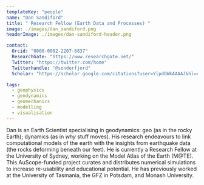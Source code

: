 ```yaml
---
templateKey: "people"
name: "Dan Sandiford"
title: " Research Fellow (Earth Data and Processes) "
image: ./images/dan_sandiford.png
headerImage: ./images/dan-sandiford-header.png

contact:
  Orcid: "0000-0002-2207-6837"
  ResearchGate: "https://www.researchgate.net/"
  Twitter: "https://twitter.com/home"
  Twitterhandle: "@sonderfjord"
  Scholar: "https://scholar.google.com/citations?user=YlpdGWkAAAAJ&hl=en"

tags:
  - geophysics
  - geodynamics
  - geomechanics
  - modelling
  - visualisation
---
```



Dan is an Earth Scientist specialising in geodynamics: geo (as in the rocky Earth); dynamics (as in *why* stuff moves). His research endeavours to link computational models of the  earth with the insights from earthquake data (the rocks deforming  beneath our feet). He is currently a Research Fellow at the University  of Sydney, working on the Model Atlas of the Earth (M@TE). This  AuScope-funded project curates and distributes numerical simulations to  increase re-usability and educational potential. He has previously  worked at the University of Tasmania, the GFZ in Potsdam, and Monash  University.
